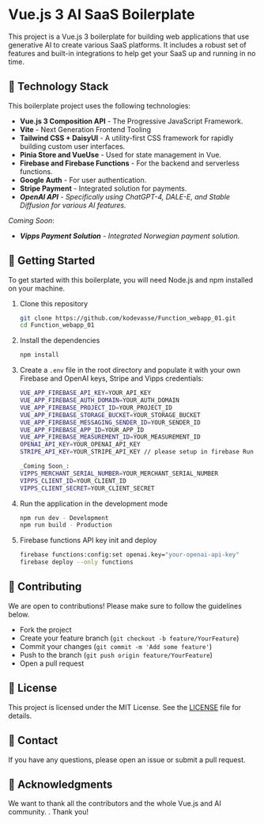
# Vue.js 3 AI SaaS Boilerplate

This project is a Vue.js 3 boilerplate for building web applications that use generative AI to create various SaaS platforms. 
It includes a robust set of features and built-in integrations to help get your SaaS up and running in no time.


## 🚀 Technology Stack

This boilerplate project uses the following technologies:

- **Vue.js 3 Composition API** - The Progressive JavaScript Framework.
- **Vite** - Next Generation Frontend Tooling
- **Tailwind CSS + DaisyUI** - A utility-first CSS framework for rapidly building custom user interfaces.
- **Pinia Store and VueUse** - Used for state management in Vue.
- **Firebase and Firebase Functions** - For the backend and serverless functions.
- **Google Auth** - For user authentication.
- **Stripe Payment** - Integrated solution for payments.
- _**OpenAI API** - Specifically using ChatGPT-4, DALE-E, and Stable Diffusion for various AI features._


_Coming Soon_:
- _**Vipps Payment Solution** - Integrated Norwegian payment solution._


## 🎈 Getting Started

To get started with this boilerplate, you will need Node.js and npm installed on your machine.

1. Clone this repository
    ```sh
    git clone https://github.com/kodevasse/Function_webapp_01.git
    cd Function_webapp_01
    ```

2. Install the dependencies
    ```sh
    npm install
    ```

3. Create a `.env` file in the root directory and populate it with your own Firebase and OpenAI keys, Stripe and Vipps credentials:

    ```sh
    VUE_APP_FIREBASE_API_KEY=YOUR_API_KEY
    VUE_APP_FIREBASE_AUTH_DOMAIN=YOUR_AUTH_DOMAIN
    VUE_APP_FIREBASE_PROJECT_ID=YOUR_PROJECT_ID
    VUE_APP_FIREBASE_STORAGE_BUCKET=YOUR_STORAGE_BUCKET
    VUE_APP_FIREBASE_MESSAGING_SENDER_ID=YOUR_SENDER_ID
    VUE_APP_FIREBASE_APP_ID=YOUR_APP_ID
    VUE_APP_FIREBASE_MEASUREMENT_ID=YOUR_MEASUREMENT_ID
    OPENAI_API_KEY=YOUR_OPENAI_API_KEY
    STRIPE_API_KEY=YOUR_STRIPE_API_KEY // please setup in firebase Run payment with stripe
    
    _Coming Soon_:
    VIPPS_MERCHANT_SERIAL_NUMBER=YOUR_MERCHANT_SERIAL_NUMBER
    VIPPS_CLIENT_ID=YOUR_CLIENT_ID
    VIPPS_CLIENT_SECRET=YOUR_CLIENT_SECRET
    ```

4. Run the application in the development mode
    ```sh
    npm run dev - Development
    npm run build - Production
    ```
5. Firebase functions API key init and deploy
   ```sh
   firebase functions:config:set openai.key="your-openai-api-key"
   firebase deploy --only functions
   ```

## 🙏 Contributing

We are open to contributions! Please make sure to follow the guidelines below.

- Fork the project
- Create your feature branch (`git checkout -b feature/YourFeature`)
- Commit your changes (`git commit -m 'Add some feature'`)
- Push to the branch (`git push origin feature/YourFeature`)
- Open a pull request


## 📄 License

This project is licensed under the MIT License. See the [LICENSE](LICENSE) file for details.

## 💬 Contact

If you have any questions, please open an issue or submit a pull request.

## 🎉 Acknowledgments

We want to thank all the contributors and the whole Vue.js and AI community. . Thank you!

